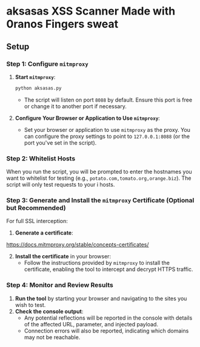 # aksasas XSS Scanner Made with 0ranos Fingers sweat

## Setup

### Step 1: Configure `mitmproxy`

1. **Start `mitmproxy`**:

    ```bash
    python aksasas.py
    ```

    - The script will listen on port `8088` by default. Ensure this port is free or change it to another port if necessary.

2. **Configure Your Browser or Application to Use `mitmproxy`**:

    - Set your browser or application to use `mitmproxy` as the proxy. You can configure the proxy settings to point to `127.0.0.1:8088` (or the port you've set in the script).

### Step 2: Whitelist Hosts

When you run the script, you will be prompted to enter the hostnames you want to whitelist for testing (e.g., `potato.com,tomato.org,orange.biz`). The script will only test requests to your i hosts.

### Step 3: Generate and Install the `mitmproxy` Certificate (Optional but Recommended)

For full SSL interception:

1. **Generate a certificate**:

https://docs.mitmproxy.org/stable/concepts-certificates/

2. **Install the certificate** in your browser:
   - Follow the instructions provided by `mitmproxy` to install the certificate, enabling the tool to intercept and decrypt HTTPS traffic.

### Step 4: Monitor and Review Results

1. **Run the tool** by starting your browser and navigating to the sites you wish to test.
2. **Check the console output**:
   - Any potential reflections will be reported in the console with details of the affected URL, parameter, and injected payload.
   - Connection errors will also be reported, indicating which domains may not be reachable.
